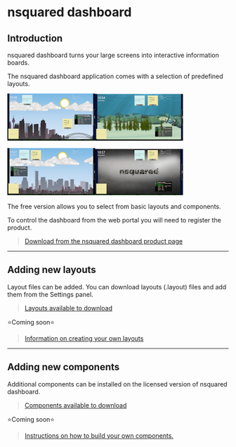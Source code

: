 # nsquared dashboard

## Introduction

nsquared dashboard turns your large screens into interactive information boards.

The nsquared dashboard application comes with a selection of predefined layouts.

![nsquared dashboard image](./Docs/images/Sydney.png)![nsquared dashboard image](./Docs/images/Aquarium.png)

![nsquared dashboard image](./Docs/images/Boston.png)![nsquared dashboard image](./Docs/images/Carousel.png)

The free version allows you to select from basic layouts and components.

To control the dashboard from the web portal you will need to register the product.

> [Download from the nsquared dashboard product page](https://nsquared.com.au/products/dashboard)

---

## Adding new layouts

Layout files can be added. You can download layouts (.layout) files and add them from the Settings panel.

> [Layouts available to download](./Docs/Layouts/Index)

⭐Coming soon⭐
> [Information on creating your own layouts](./Docs/Layouts/)

---

## Adding new components

Additional components can be installed on the licensed version of nsquared dashboard.

> [Components available to download](./Docs/Components/Index)

⭐Coming soon⭐
> [Instructions on how to build your own components.](./Docs/Components/Building%20a%20Simple%20Component)